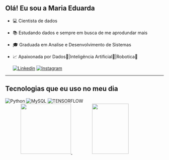 ## Olá! Eu sou a Maria Eduarda


- 💻 Cientista de dados
- 📚 Estudando dados e sempre em busca de me aprodundar mais
- 🎓 Graduada em Analise e Desenvolvimento de Sistemas
- 📈 Apaixonada por Dados🎲|Inteligência Artificial🧠|Robotica🤖

  [![Linkedin](https://img.shields.io/badge/LinkedIn-0077B5?style=for-the-badge&logo=linkedin&logoColor=white)](https://linkedin.com/in/maria-eduarda-nascimento-de-souza-908a6032a)
  [![Instagram](https://img.shields.io/badge/Instagram-E4405F?style=for-the-badge&logo=instagram&logoColor=white)](https://instagram.com/madu.code)

<hr>


## Tecnologias que eu uso no meu dia

<div style = "display: inline_block"<br/>
    <img alt="Python" src="https://img.shields.io/badge/Python-14354C?style=for-the-badge&logo=python&logoColor=white">
      <img alt="MySQL" src="https://img.shields.io/badge/MySQL-00000F?style=for-the-badge&logo=mysql&logoColor=white">
      <img alt="TENSORFLOW" src="https://img.shields.io/badge/TensorFlow-FF6F00?style=for-the-badge&logo=tensorflow&logoColor=white">

</div>
<div align="center">
  <a href="https://github.com/maducode00">
  <img height="160em" src="https://github-readme-stats.vercel.app/api?username=maducode00&show_icons=true&theme=light&include_all_commits=true&count_private=true"/>
    <img height="160em" width="48%" src="https://github-readme-stats.vercel.app/api/top-langs/?username=maducode00&layout=compact&langs_count=7&theme=dark"/>
  </a>
</div>
